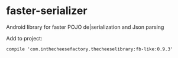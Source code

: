 # faster-serializer
Android library for faster POJO de|serialization and Json parsing

Add to project:


    compile 'com.inthecheesefactory.thecheeselibrary:fb-like:0.9.3'
